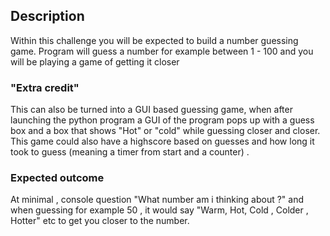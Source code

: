 ## Description
Within this challenge you will be expected to build a number guessing game. Program will guess a number for example between 1 - 100 and you will be playing a game of getting it closer

### "Extra credit"
This can also be turned into a GUI based guessing game, when after launching the python program a GUI of the program pops up with a guess box and a box that shows "Hot" or "cold" while guessing closer and closer. This game could also have a highscore based on guesses and how long it took to guess (meaning a timer from start and a counter) . 



### Expected outcome
At minimal , console question "What number am i thinking about ?" and when guessing for example 50 , it would say "Warm, Hot, Cold , Colder , Hotter" etc to get you closer to the number. 
